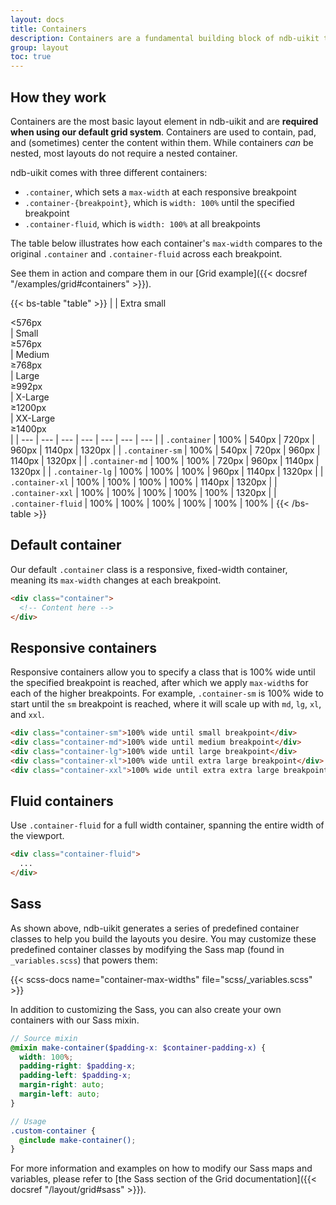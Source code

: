 ```yaml
---
layout: docs
title: Containers
description: Containers are a fundamental building block of ndb-uikit that contain, pad, and align your content within a given device or viewport.
group: layout
toc: true
---
```


## How they work

Containers are the most basic layout element in ndb-uikit and are **required when using our default grid system**. Containers are used to contain, pad, and (sometimes) center the content within them. While containers *can* be nested, most layouts do not require a nested container.

ndb-uikit comes with three different containers:

- `.container`, which sets a `max-width` at each responsive breakpoint
- `.container-{breakpoint}`, which is `width: 100%` until the specified breakpoint
- `.container-fluid`, which is `width: 100%` at all breakpoints

The table below illustrates how each container's `max-width` compares to the original `.container` and `.container-fluid` across each breakpoint.

See them in action and compare them in our [Grid example]({{< docsref "/examples/grid#containers" >}}).

{{< bs-table "table" >}}
|  | Extra small<div class="fw-normal">&lt;576px</div> | Small<div class="fw-normal">&ge;576px</div> | Medium<div class="fw-normal">&ge;768px</div> | Large<div class="fw-normal">&ge;992px</div> | X-Large<div class="fw-normal">&ge;1200px</div> | XX-Large<div class="fw-normal">&ge;1400px</div> |
| --- | --- | --- | --- | --- | --- | --- |
| `.container` | <span class="text-muted">100%</span> | 540px | 720px | 960px | 1140px | 1320px |
| `.container-sm` | <span class="text-muted">100%</span> | 540px | 720px | 960px | 1140px | 1320px |
| `.container-md` | <span class="text-muted">100%</span> | <span class="text-muted">100%</span> | 720px | 960px | 1140px | 1320px |
| `.container-lg` | <span class="text-muted">100%</span> | <span class="text-muted">100%</span> | <span class="text-muted">100%</span> | 960px | 1140px | 1320px |
| `.container-xl` | <span class="text-muted">100%</span> | <span class="text-muted">100%</span> | <span class="text-muted">100%</span> | <span class="text-muted">100%</span> | 1140px | 1320px |
| `.container-xxl` | <span class="text-muted">100%</span> | <span class="text-muted">100%</span> | <span class="text-muted">100%</span> | <span class="text-muted">100%</span> | <span class="text-muted">100%</span> | 1320px |
| `.container-fluid` | <span class="text-muted">100%</span> | <span class="text-muted">100%</span> | <span class="text-muted">100%</span> | <span class="text-muted">100%</span> | <span class="text-muted">100%</span> | <span class="text-muted">100%</span> |
{{< /bs-table >}}

## Default container

Our default `.container` class is a responsive, fixed-width container, meaning its `max-width` changes at each breakpoint.

```html
<div class="container">
  <!-- Content here -->
</div>
```

## Responsive containers

Responsive containers allow you to specify a class that is 100% wide until the specified breakpoint is reached, after which we apply `max-width`s for each of the higher breakpoints. For example, `.container-sm` is 100% wide to start until the `sm` breakpoint is reached, where it will scale up with `md`, `lg`, `xl`, and `xxl`.

```html
<div class="container-sm">100% wide until small breakpoint</div>
<div class="container-md">100% wide until medium breakpoint</div>
<div class="container-lg">100% wide until large breakpoint</div>
<div class="container-xl">100% wide until extra large breakpoint</div>
<div class="container-xxl">100% wide until extra extra large breakpoint</div>
```

## Fluid containers

Use `.container-fluid` for a full width container, spanning the entire width of the viewport.

```html
<div class="container-fluid">
  ...
</div>
```

## Sass

As shown above, ndb-uikit generates a series of predefined container classes to help you build the layouts you desire. You may customize these predefined container classes by modifying the Sass map (found in `_variables.scss`) that powers them:

{{< scss-docs name="container-max-widths" file="scss/_variables.scss" >}}

In addition to customizing the Sass, you can also create your own containers with our Sass mixin.

```scss
// Source mixin
@mixin make-container($padding-x: $container-padding-x) {
  width: 100%;
  padding-right: $padding-x;
  padding-left: $padding-x;
  margin-right: auto;
  margin-left: auto;
}

// Usage
.custom-container {
  @include make-container();
}
```

For more information and examples on how to modify our Sass maps and variables, please refer to [the Sass section of the Grid documentation]({{< docsref "/layout/grid#sass" >}}).

